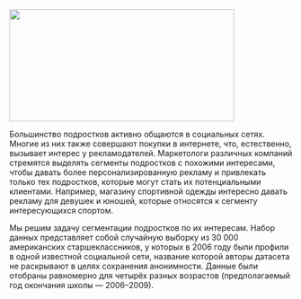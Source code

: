 <img src="https://github.com/JoWiry/For_my_soul/assets/71900299/aac20db7-2ca5-47c8-8814-f1204a26765b" width="400" height="200">


Большинство подростков активно общаются в социальных сетях. 
Многие из них также совершают покупки в интернете, что, естественно, вызывает интерес у рекламодателей. 
Маркетологи различных компаний стремятся выделять сегменты подростков с похожими интересами, чтобы давать более персонализированную рекламу и привлекать только тех подростков, 
которые могут стать их потенциальными клиентами. 
Например, магазину спортивной одежды интересно давать рекламу для девушек и юношей, которые относятся к сегменту интересующихся спортом.

 Мы решим задачу сегментации подростков по их интересам. Набор данных представляет собой случайную выборку из 30 000 американских старшеклассников, у которых в 2006 году были профили в одной известной социальной сети, 
 название которой авторы датасета не раскрывают в целях сохранения анонимности. 
 Данные были отобраны равномерно для четырёх разных возрастов (предполагаемый год окончания школы — 2006–2009).
